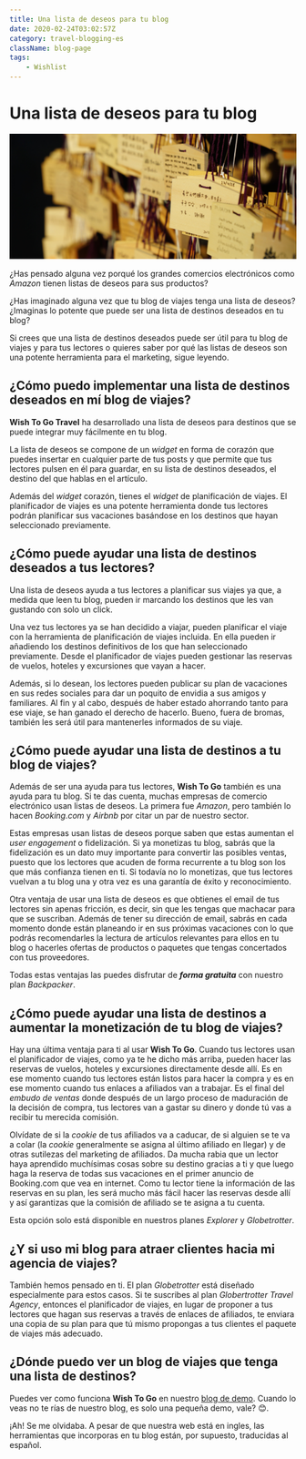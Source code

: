 ```yaml
---
title: Una lista de deseos para tu blog
date: 2020-02-24T03:02:57Z
category: travel-blogging-es
className: blog-page
tags:
	- Wishlist
---
```


# Una lista de deseos para tu blog

![Una lista de deseos para tu blog de viajes - Foto por Lennart Jönsson en Unsplash](../../images/travel-blogging/travel-bucket-list.jpg)

¿Has pensado alguna vez porqué los grandes comercios electrónicos como _Amazon_ tienen listas de deseos para sus productos?

¿Has imaginado alguna vez que tu blog de viajes tenga una lista de deseos? ¿Imaginas lo potente que puede ser una lista de destinos deseados en tu blog?

Si crees que una lista de destinos deseados puede ser útil para tu blog de viajes y para tus lectores o quieres saber por qué las listas de deseos son una potente herramienta para el marketing, sigue leyendo.

## ¿Cómo puedo implementar una lista de destinos deseados en mí blog de viajes?

**Wish To Go Travel** ha desarrollado una lista de deseos para destinos que se puede integrar muy fácilmente en tu blog. 

La lista de deseos se compone de un _widget_ en forma de corazón que puedes insertar en cualquier parte de tus posts y que permite que tus lectores pulsen en él para guardar, en su lista de destinos deseados, el destino del que hablas en el artículo.

Además del _widget_ corazón, tienes el _widget_ de planificación de viajes. El planificador de viajes es una potente herramienta donde tus lectores podrán planificar sus vacaciones basándose en los destinos que hayan seleccionado previamente.

## ¿Cómo puede ayudar una lista de destinos deseados a tus lectores?

Una lista de deseos ayuda a tus lectores a planificar sus viajes ya que, a medida que leen tu blog, pueden ir marcando los destinos que les van gustando con solo un click. 

Una vez tus lectores ya se han decidido a viajar, pueden planificar el viaje con la herramienta de planificación de viajes incluida. En ella pueden ir añadiendo los destinos definitivos de los que han seleccionado previamente. Desde el planificador de viajes pueden gestionar las reservas de vuelos, hoteles y excursiones que vayan a hacer.

Además, si lo desean, los lectores pueden publicar su plan de vacaciones en sus redes sociales para dar un poquito de envidia a sus amigos y familiares. Al fin y al cabo, después de haber estado ahorrando tanto para ese viaje, se han ganado el derecho de hacerlo. Bueno, fuera de bromas, también les será útil para mantenerles informados de su viaje.

## ¿Cómo puede ayudar una lista de destinos a tu blog de viajes?

Además de ser una ayuda para tus lectores, **Wish To Go** también es una ayuda para tu blog. Si te das cuenta, muchas empresas de comercio electrónico usan listas de deseos. La primera fue _Amazon_, pero también lo hacen _Booking.com_ y _Airbnb_ por citar un par de nuestro sector.

Estas empresas usan listas de deseos porque saben que estas aumentan el _user engagement_ o fidelización. Si ya monetizas tu blog, sabrás que la fidelización es un dato muy importante para convertir las posibles ventas, puesto que los lectores que acuden de forma recurrente a tu blog son los que más confianza tienen en ti. Si todavía no lo monetizas, que tus lectores vuelvan a tu blog una y otra vez es una garantía de éxito y reconocimiento.

Otra ventaja de usar una lista de deseos es que obtienes el email de tus lectores sin apenas fricción, es decir, sin que les tengas que machacar para que se suscriban. Además de tener su dirección de email, sabrás en cada momento donde están planeando ir en sus próximas vacaciones con lo que podrás recomendarles la lectura de artículos relevantes para ellos en tu blog o hacerles ofertas de productos o paquetes que tengas concertados con tus proveedores.

Todas estas ventajas las puedes disfrutar de ***forma gratuita*** con nuestro plan _Backpacker_.

## ¿Cómo puede ayudar una lista de destinos a aumentar la monetización de tu blog de viajes?

Hay una última ventaja para ti al usar **Wish To Go**. Cuando tus lectores usan el planificador de viajes, como ya te he dicho más arriba, pueden hacer las reservas de vuelos, hoteles y excursiones directamente desde allí. Es en ese momento cuando tus lectores están listos para hacer la compra y es en ese momento cuando tus enlaces a afiliados van a trabajar. Es el final del _embudo de ventas_ donde después de un largo proceso de maduración de la decisión de compra, tus lectores van a gastar su dinero y donde tú vas a recibir tu merecida comisión. 

Olvídate de si la _cookie_ de tus afiliados va a caducar, de si alguien se te va a colar (la _cookie_ generalmente se asigna al último afiliado en llegar) y de otras sutilezas del marketing de afiliados. Da mucha rabia que un lector haya aprendido muchísimas cosas sobre su destino gracias a ti y que luego haga la reserva de todas sus vacaciones en el primer anuncio de Booking.com que vea en internet. Como tu lector tiene la información de las reservas en su plan, les será mucho más fácil hacer las reservas desde allí y así garantizas que la comisión de afiliado se te asigna a tu cuenta.

Esta opción solo está disponible en nuestros planes _Explorer_ y _Globetrotter_.

## ¿Y si uso mi blog para atraer clientes hacia mi agencia de viajes?

También hemos pensado en ti. El plan _Globetrotter_ está diseñado especialmente para estos casos. Si te suscribes al plan _Globertrotter Travel Agency_, entonces el planificador de viajes, en lugar de proponer a tus lectores que hagan sus reservas a través de enlaces de afiliados, te enviara una copia de su plan para que tú mismo propongas a tus clientes el paquete de viajes más adecuado.

## ¿Dónde puedo ver un blog de viajes que tenga una lista de destinos?

Puedes ver como funciona **Wish To Go** en nuestro [blog de demo](https://wish-to-go.com/blog). Cuando lo veas no te rías de nuestro blog, es solo una pequeña demo, vale? 😊.

¡Ah! Se me olvidaba. A pesar de que nuestra web está en ingles, las herramientas que incorporas en tu blog están, por supuesto, traducidas al español.

